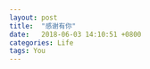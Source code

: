 ```yaml
---
layout: post
title:  "感谢有你"
date:   2018-06-03 14:10:51 +0800
categories: Life 
tags: You
---
```



